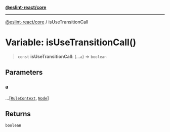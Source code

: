 [**@eslint-react/core**](../README.md)

***

[@eslint-react/core](../README.md) / isUseTransitionCall

# Variable: isUseTransitionCall()

> `const` **isUseTransitionCall**: (...`a`) => `boolean`

## Parameters

### a

...\[[`RuleContext`](../-internal-/type-aliases/RuleContext.md), [`Node`](../-internal-/type-aliases/Node.md)\]

## Returns

`boolean`
